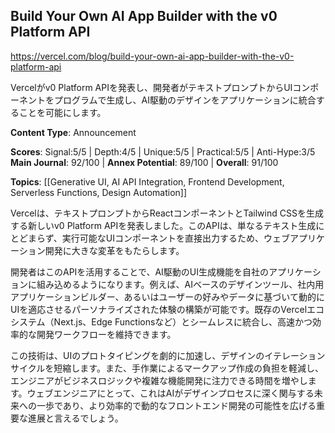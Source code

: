 ## Build Your Own AI App Builder with the v0 Platform API

https://vercel.com/blog/build-your-own-ai-app-builder-with-the-v0-platform-api

Vercelがv0 Platform APIを発表し、開発者がテキストプロンプトからUIコンポーネントをプログラムで生成し、AI駆動のデザインをアプリケーションに統合することを可能にします。

**Content Type**: Announcement

**Scores**: Signal:5/5 | Depth:4/5 | Unique:5/5 | Practical:5/5 | Anti-Hype:3/5
**Main Journal**: 92/100 | **Annex Potential**: 89/100 | **Overall**: 91/100

**Topics**: [[Generative UI, AI API Integration, Frontend Development, Serverless Functions, Design Automation]]

Vercelは、テキストプロンプトからReactコンポーネントとTailwind CSSを生成する新しいv0 Platform APIを発表しました。このAPIは、単なるテキスト生成にとどまらず、実行可能なUIコンポーネントを直接出力するため、ウェブアプリケーション開発に大きな変革をもたらします。

開発者はこのAPIを活用することで、AI駆動のUI生成機能を自社のアプリケーションに組み込めるようになります。例えば、AIベースのデザインツール、社内用アプリケーションビルダー、あるいはユーザーの好みやデータに基づいて動的にUIを適応させるパーソナライズされた体験の構築が可能です。既存のVercelエコシステム（Next.js、Edge Functionsなど）とシームレスに統合し、高速かつ効率的な開発ワークフローを維持できます。

この技術は、UIのプロトタイピングを劇的に加速し、デザインのイテレーションサイクルを短縮します。また、手作業によるマークアップ作成の負担を軽減し、エンジニアがビジネスロジックや複雑な機能開発に注力できる時間を増やします。ウェブエンジニアにとって、これはAIがデザインプロセスに深く関与する未来への一歩であり、より効率的で動的なフロントエンド開発の可能性を広げる重要な進展と言えるでしょう。
```
